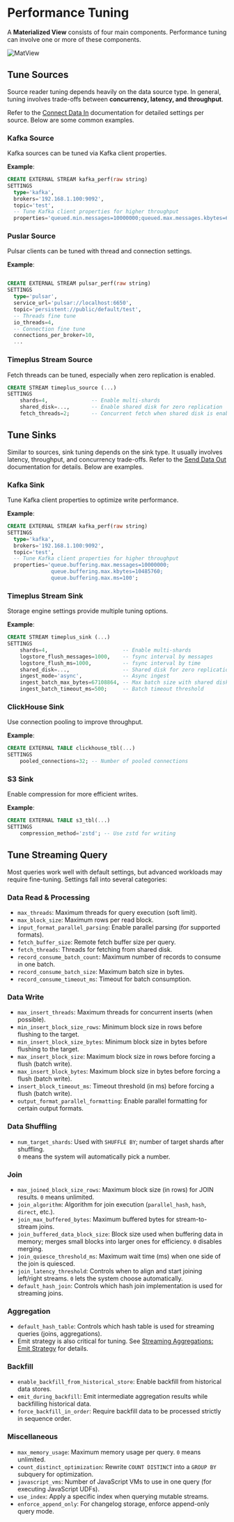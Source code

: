 
# Performance Tuning

A **Materialized View** consists of four main components. Performance tuning can involve one or more of these components.  

![MatView](/img/mat-view.png)

## Tune Sources

Source reader tuning depends heavily on the data source type. In general, tuning involves trade-offs between **concurrency, latency, and throughput**.  

Refer to the [Connect Data In](/connect-data-in) documentation for detailed settings per source. Below are some common examples.

### Kafka Source

Kafka sources can be tuned via Kafka client properties.  

**Example**:
```sql
CREATE EXTERNAL STREAM kafka_perf(raw string) 
SETTINGS 
  type='kafka', 
  brokers='192.168.1.100:9092',
  topic='test',
  -- Tune Kafka client properties for higher throughput
  properties='queued.min.messages=10000000;queued.max.messages.kbytes=655360'; 
```

### Puslar Source

Pulsar clients can be tuned with thread and connection settings.

**Example**:
```sql

CREATE EXTERNAL STREAM pulsar_perf(raw string) 
SETTINGS 
  type='pulsar', 
  service_url='pulsar://localhost:6650', 
  topic='persistent://public/default/test',
  -- Threads fine tune
  io_threads=4,
  -- Connection fine tune
  connections_per_broker=10,
  ...
```

### Timeplus Stream Source

Fetch threads can be tuned, especially when zero replication is enabled.

```sql
CREATE STREAM timeplus_source (...)
SETTINGS 
    shards=4,              -- Enable multi-shards
    shared_disk=...,       -- Enable shared disk for zero replication
    fetch_threads=2;       -- Concurrent fetch when shared disk is enabled
```

## Tune Sinks 

Similar to sources, sink tuning depends on the sink type. It usually involves latency, throughput, and concurrency trade-offs. Refer to the [Send Data Out](/send-data-out) documentation for details. Below are examples.

### Kafka Sink 

Tune Kafka client properties to optimize write performance.

**Example**:
```sql
CREATE EXTERNAL STREAM kafka_perf(raw string) 
SETTINGS 
  type='kafka', 
  brokers='192.168.1.100:9092',
  topic='test',
  -- Tune Kafka client properties for higher throughput
  properties='queue.buffering.max.messages=10000000;
              queue.buffering.max.kbytes=10485760;
              queue.buffering.max.ms=100'; 
```

### Timeplus Stream Sink 

Storage engine settings provide multiple tuning options.

**Example**:
```sql
CREATE STREAM timeplus_sink (...)
SETTINGS 
    shards=4,                        -- Enable multi-shards
    logstore_flush_messages=1000,    -- fsync interval by messages
    logstore_flush_ms=1000,          -- fsync interval by time
    shared_disk=...,                 -- Shared disk for zero replication
    ingest_mode='async',             -- Async ingest
    ingest_batch_max_bytes=67108864, -- Max batch size with shared disk
    ingest_batch_timeout_ms=500;     -- Batch timeout threshold

```

### ClickHouse Sink

Use connection pooling to improve throughput.

**Example**:
```sql
CREATE EXTERNAL TABLE clickhouse_tbl(...)
SETTINGS
    pooled_connections=32; -- Number of pooled connections
```

### S3 Sink

Enable compression for more efficient writes.

**Example**:
```sql
CREATE EXTERNAL TABLE s3_tbl(...)
SETTINGS
    compression_method='zstd'; -- Use zstd for writing
```

## Tune Streaming Query

Most queries work well with default settings, but advanced workloads may require fine-tuning. Settings fall into several categories:

### Data Read & Processing

- `max_threads`: Maximum threads for query execution (soft limit).
- `max_block_size`: Maximum rows per read block.
- `input_format_parallel_parsing`: Enable parallel parsing (for supported formats).
- `fetch_buffer_size`: Remote fetch buffer size per query.
- `fetch_threads`: Threads for fetching from shared disk.
- `record_consume_batch_count`: Maximum number of records to consume in one batch.
- `record_consume_batch_size`: Maximum batch size in bytes.
- `record_consume_timeout_ms`: Timeout for batch consumption.

### Data Write

- `max_insert_threads`: Maximum threads for concurrent inserts (when possible).
- `min_insert_block_size_rows`: Minimum block size in rows before flushing to the target.
- `min_insert_block_size_bytes`: Minimum block size in bytes before flushing to the target.
- `max_insert_block_size`: Maximum block size in rows before forcing a flush (batch write).
- `max_insert_block_bytes`: Maximum block size in bytes before forcing a flush (batch write).
- `insert_block_timeout_ms`: Timeout threshold (in ms) before forcing a flush (batch write).
- `output_format_parallel_formatting`: Enable parallel formatting for certain output formats.

### Data Shuffling

- `num_target_shards`: Used with `SHUFFLE BY`; number of target shards after shuffling.  
  `0` means the system will automatically pick a number.

### Join

- `max_joined_block_size_rows`: Maximum block size (in rows) for JOIN results. `0` means unlimited.
- `join_algorithm`: Algorithm for join execution (`parallel_hash`, `hash`, `direct`, etc.).
- `join_max_buffered_bytes`: Maximum buffered bytes for stream-to-stream joins.
- `join_buffered_data_block_size`: Block size used when buffering data in memory; merges small blocks into larger ones for efficiency. `0` disables merging.
- `join_quiesce_threshold_ms`: Maximum wait time (ms) when one side of the join is quiesced.
- `join_latency_threshold`: Controls when to align and start joining left/right streams. `0` lets the system choose automatically.
- `default_hash_join`: Controls which hash join implementation is used for streaming joins.

### Aggregation

- `default_hash_table`: Controls which hash table is used for streaming queries (joins, aggregations).  
- Emit strategy is also critical for tuning. See [Streaming Aggregations: Emit Strategy](/streaming-aggregations#emit) for details.

### Backfill

- `enable_backfill_from_historical_store`: Enable backfill from historical data stores.
- `emit_during_backfill`: Emit intermediate aggregation results while backfilling historical data.
- `force_backfill_in_order`: Require backfill data to be processed strictly in sequence order.

### Miscellaneous

- `max_memory_usage`: Maximum memory usage per query. `0` means unlimited.
- `count_distinct_optimization`: Rewrite `COUNT DISTINCT` into a `GROUP BY` subquery for optimization.
- `javascript_vms`: Number of JavaScript VMs to use in one query (for executing JavaScript UDFs).
- `use_index`: Apply a specific index when querying mutable streams.
- `enforce_append_only`: For changelog storage, enforce append-only query mode.
